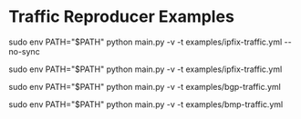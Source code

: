 # Traffic Reproducer Examples

sudo env PATH="$PATH" python main.py -v -t examples/ipfix-traffic.yml --no-sync

sudo env PATH="$PATH" python main.py -v -t examples/ipfix-traffic.yml

sudo env PATH="$PATH" python main.py -v -t examples/bgp-traffic.yml

sudo env PATH="$PATH" python main.py -v -t examples/bmp-traffic.yml

